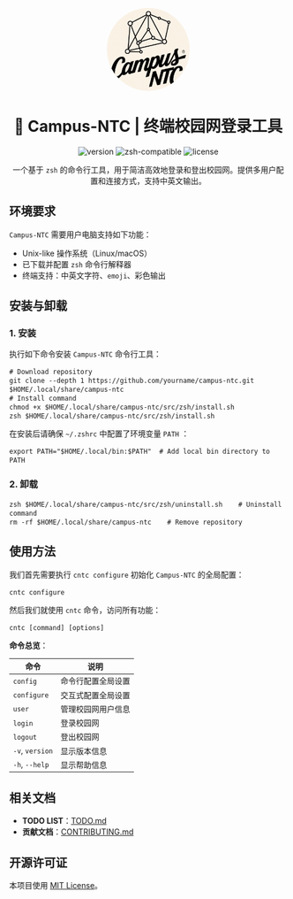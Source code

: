 <p align="center">
  <img src="etc/logo.png" alt="campus-ntc logo" width="150" style="border-radius: 50%;">
</p>

<h1 align="center">🛜 Campus-NTC | 终端校园网登录工具</h1>

<div align="center">

![version](https://img.shields.io/badge/version-0.0.1-blue)
![zsh-compatible](https://img.shields.io/badge/shell-zsh-brightgreen)
![license](https://img.shields.io/badge/license-MIT-green)

</div>

<center>

一个基于 `zsh` 的命令行工具，用于简洁高效地登录和登出校园网。提供多用户配置和连接方式，支持中英文输出。

</center>

## 环境要求

`Campus-NTC` 需要用户电脑支持如下功能：

* Unix-like 操作系统（Linux/macOS）
* 已下载并配置 `zsh` 命令行解释器
* 终端支持：中英文字符、`emoji`、彩色输出

## 安装与卸载

### 1. 安装

执行如下命令安装 `Campus-NTC` 命令行工具：

```shell
# Download repository
git clone --depth 1 https://github.com/yourname/campus-ntc.git $HOME/.local/share/campus-ntc  
# Install command
chmod +x $HOME/.local/share/campus-ntc/src/zsh/install.sh
zsh $HOME/.local/share/campus-ntc/src/zsh/install.sh
```

在安装后请确保 `~/.zshrc` 中配置了环境变量 `PATH` ：

```shell
export PATH="$HOME/.local/bin:$PATH"  # Add local bin directory to PATH
```

### 2. 卸载

```shell
zsh $HOME/.local/share/campus-ntc/src/zsh/uninstall.sh    # Uninstall command
rm -rf $HOME/.local/share/campus-ntc    # Remove repository
```

## 使用方法

我们首先需要执行 `cntc configure` 初始化 `Campus-NTC` 的全局配置：

```shell
cntc configure
```

然后我们就使用 `cntc` 命令，访问所有功能：

```shell
cntc [command] [options]
```

**命令总览**：

| 命令              | 说明        |
| --------------- | --------- |
| `config`        | 命令行配置全局设置 |
| `configure`     | 交互式配置全局设置 |
| `user`          | 管理校园网用户信息 |
| `login`         | 登录校园网     |
| `logout`        | 登出校园网     |
| `-v`, `version` | 显示版本信息    |
| `-h`, `--help`  | 显示帮助信息    |

## 相关文档

* **TODO LIST**：[TODO.md](./docs/TODO.md)
* **贡献文档**：[CONTRIBUTING.md](./docs/CONTRIBUTING.md)

## 开源许可证
本项目使用 [MIT License](./LICNESE)。